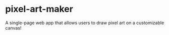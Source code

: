 # pixel-art-maker
A single-page web app that allows users to draw pixel art on a customizable canvas!
